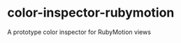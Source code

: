 color-inspector-rubymotion
==========================

A prototype color inspector for RubyMotion views

